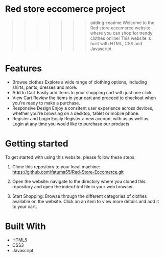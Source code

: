
# Red store eccomerce project
>>>>>>> adding-readme
Welcome to the Red store eccomerce website where you can shop for trendy clothes online! This website is built with HTML, CSS and Javascript.

# Features
- Browse clothes
    Explore a wide range of clothing options, including shirts, pants, dresses and more.
- Add to Cart
    Easily add items to your shopping cart with just one click.
- View Cart
    Review the items in your cart and proceed to checkout when you're ready to make a purchase.
- Responsive Design
    Enjoy a consitent user experience across devices, whether you're browsing on a desktop, tablet or mobile phone.
- Register and Login Easily
    Register a new account with us as well as Login at any time you would like to purchase our products.

# Getting started
To get started with using this website, please follow these steps.

1. Clone this repository to your local machine:
https://github.com/fatuma65/Red-Store-Eccomerce.git

2. Open the website:
navigate to the directory where you cloned this repository and open the index.html file in your web browser.

3. Start Shopping:
Browse through the different categories of clothes available on the website. Click on an item to view more details and add it to your cart.

# Built With
- HTML5
- CSS3
- Javascript